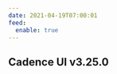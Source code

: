 ```yaml
---
date: 2021-04-19T07:00:01
feed:
  enable: true
---
```


## Cadence UI v3.25.0
<release-notes
  owner="uber"
  repo="cadence-web"
  tag="v3.25.0"
/>
